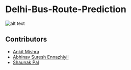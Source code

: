# Delhi-Bus-Route-Prediction

![alt text](https://user-images.githubusercontent.com/44942105/104096232-b178b180-52b4-11eb-8222-74c6946a1285.png)

## Contributors
- [Ankit Mishra](https://github.com/frostrot)
- [Abhinav Suresh Ennazhiyil](https://github.com/AbhinavSE)
- [Shaunak Pal](https://github.com/blackhat-7)
